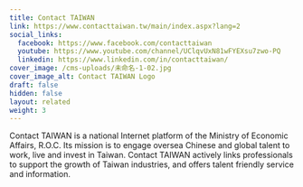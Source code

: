 ```yaml
---
title: Contact TAIWAN
link: https://www.contacttaiwan.tw/main/index.aspx?lang=2
social_links:
  facebook: https://www.facebook.com/contacttaiwan
  youtube: https://www.youtube.com/channel/UClqvUxN81wFYEXsu7zwo-PQ
  linkedin: https://www.linkedin.com/in/contacttaiwan/
cover_image: /cms-uploads/未命名-1-02.jpg
cover_image_alt: Contact TAIWAN Logo
draft: false
hidden: false
layout: related
weight: 3
---
```

Contact TAIWAN is a national Internet platform of the Ministry of Economic Affairs, R.O.C.
Its mission is to engage oversea Chinese and global talent to work, live and invest in Taiwan. Contact TAIWAN actively links professionals to support the growth of Taiwan industries, and offers talent friendly service and information.
